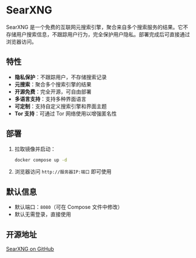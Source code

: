 # SearXNG

SearXNG 是一个免费的互联网元搜索引擎，聚合来自多个搜索服务的结果。它不存储用户搜索信息，不跟踪用户行为，完全保护用户隐私。部署完成后可直接通过浏览器访问。

## 特性

* **隐私保护**：不跟踪用户，不存储搜索记录
* **元搜索**：聚合多个搜索引擎的结果
* **开源免费**：完全开源，可自由部署
* **多语言支持**：支持多种界面语言
* **可定制**：支持自定义搜索引擎和界面主题
* **Tor 支持**：可通过 Tor 网络使用以增强匿名性

## 部署

1. 拉取镜像并启动：

   ```bash
   docker compose up -d
   ```
2. 浏览器访问 `http://服务器IP:端口` 即可使用

## 默认信息

* 默认端口：`8080`（可在 Compose 文件中修改）
* 默认无需登录，直接使用

## 开源地址

[SearXNG on GitHub](https://github.com/searxng/searxng)

